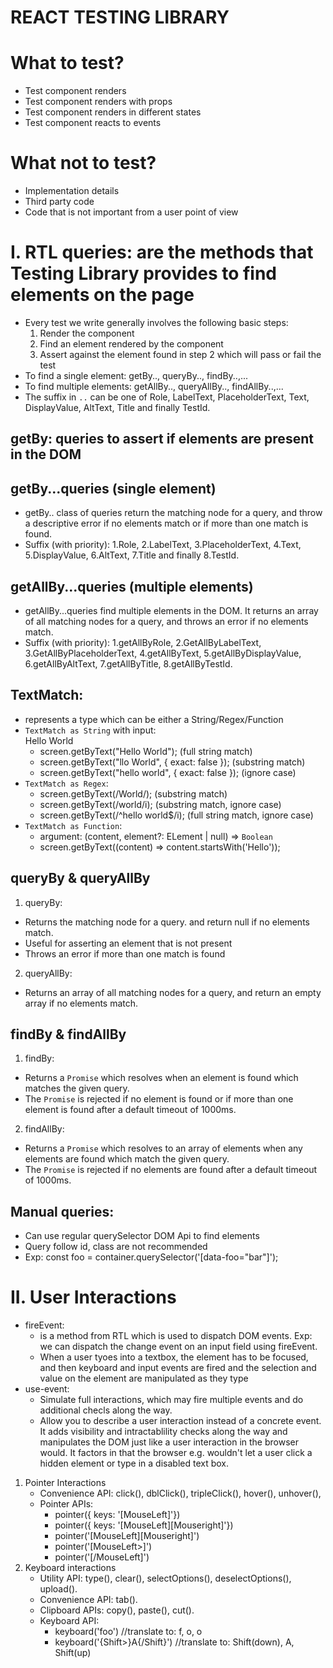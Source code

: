 # REACT TESTING LIBRARY
# What to test?
 - Test component renders
 - Test component renders with props
 - Test component renders in different states
 - Test component reacts to events

# What not to test?
 - Implementation details
 - Third party code
 - Code that is not important from a user point of view

# I. RTL queries: are the methods that Testing Library provides to find elements on the page
 - Every test we write generally involves the following basic steps:
    1. Render the component
    2. Find an element rendered by the component
    3. Assert against the element found in step 2 which will pass or fail the test
 - To find a single element: getBy.., queryBy.., findBy..,...
 - To find multiple elements: getAllBy.., queryAllBy.., findAllBy..,...
 - The suffix in `..` can be one of Role, LabelText, PlaceholderText, Text, DisplayValue, AltText,
    Title and finally TestId.

## getBy: queries to assert if elements are present in the DOM

## getBy...queries (single element)
 - getBy.. class of queries return the matching node for a query, and throw a descriptive error if
    no elements match or if more than one match is found.
 - Suffix (with priority): 1.Role, 2.LabelText, 3.PlaceholderText, 4.Text, 5.DisplayValue, 6.AltText, 
    7.Title and finally 8.TestId.

## getAllBy...queries (multiple elements)
 - getAllBy...queries find multiple elements in the DOM. It returns an array of all matching nodes
    for a query, and throws an error if no elements match.
 - Suffix (with priority): 1.getAllByRole, 2.GetAllByLabelText, 3.GetAllByPlaceholderText, 
    4.getAllByText, 5.getAllByDisplayValue, 6.getAllByAltText, 7.getAllByTitle, 8.getAllByTestId.

## TextMatch: 
 - represents a type which can be either a String/Regex/Function
 - `TextMatch as String` with input: <div>Hello World</div>
   + screen.getByText("Hello World"); (full string match)
   + screen.getByText("llo World", { exact: false }); (substring match)
   + screen.getByText("hello world", { exact: false }); (ignore case)
 - `TextMatch as Regex`:
   + screen.getByText(/World/); (substring match)
   + screen.getByText(/world/i); (substring match, ignore case)
   + screen.getByText(/^hello world$/i); (full string match, ignore case)
 - `TextMatch as Function`:
   + argument: (content, element?: ELement | null) => `Boolean`
   + screen.getByText((content) => content.startsWith('Hello'));

## queryBy & queryAllBy
 1. queryBy: 
   - Returns the matching node for a query. and return null if no elements match.
   - Useful for asserting an element that is not present
   - Throws an error if more than one match is found
 2. queryAllBy: 
   - Returns an array of all matching nodes for a query, and return an empty array if no elements match.

## findBy & findAllBy
 1. findBy: 
   - Returns a `Promise` which resolves when an element is found which matches the given query.
   - The `Promise` is rejected if no element is found or if more than one element is found after a
   default timeout of 1000ms.
 2. findAllBy: 
   - Returns a `Promise` which resolves to an array of elements when any elements are found which
   match the given query.
   - The `Promise` is rejected if no elements are found after a default timeout of 1000ms.

## Manual queries: 
   - Can use regular querySelector DOM Api to find elements
   - Query follow id, class are not recommended
   - Exp: const foo = container.querySelector('[data-foo="bar"]');

# II. User Interactions
   - fireEvent: 
      + is a method from RTL which is used to dispatch DOM events. Exp: we can dispatch the change
      event on an input field using fireEvent.
      + When a user tyoes into a textbox, the element has to be focused, and then keyboard and input
      events are fired and the selection and value on the element are manipulated as they type
   - use-event:
      + Simulate full interactions, which may fire multiple events and do additional checls along the way.
      + Allow you to describe a user interaction instead of a concrete event. It adds visibility and intractablility checks along the way and manipulates the DOM just like a user interaction in the browser would. It factors in that the browser e.g. wouldn't let a user click a hidden element or type in a disabled text box.

   1. Pointer Interactions
      - Convenience API: click(), dblClick(), tripleClick(), hover(), unhover(),
      - Pointer APIs:
         + pointer({ keys: '[MouseLeft]'})
         + pointer({ keys: '[MouseLeft][Mouseright]'})
         + pointer('[MouseLeft][Mouseright]')
         + pointer('[MouseLeft>]')
         + pointer('[/MouseLeft]')
   2. Keyboard interactions
      - Utility API: type(), clear(), selectOptions(), deselectOptions(), upload().
      - Convenience API: tab().
      - Clipboard APIs: copy(), paste(), cut().
      - Keyboard API: 
         + keyboard('foo') //translate to: f, o, o
         + keyboard('{Shift>}A{/Shift}') //translate to: Shift(down), A, Shift(up)